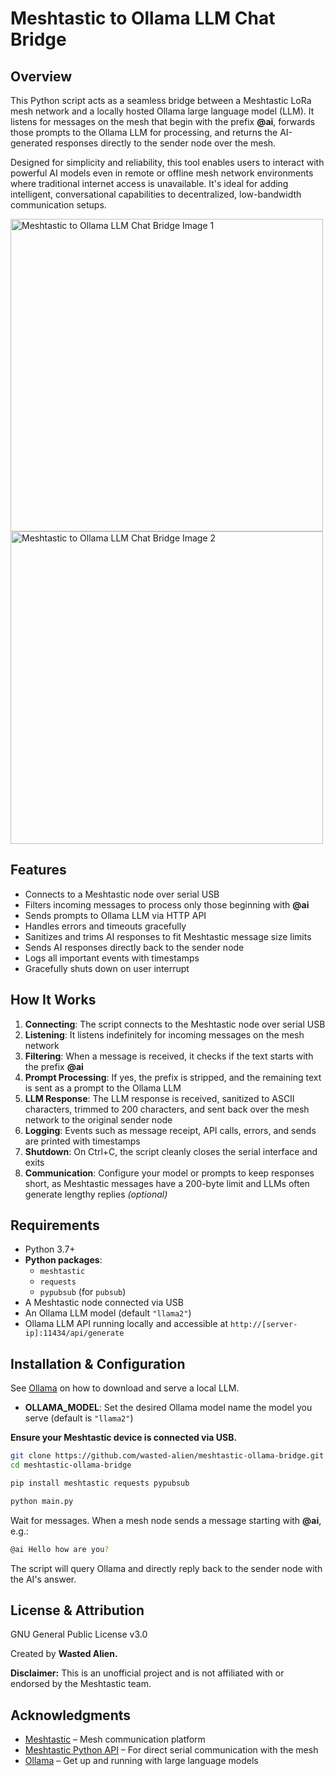 # Meshtastic to Ollama LLM Chat Bridge

## Overview

This Python script acts as a seamless bridge between a Meshtastic LoRa mesh network and a locally hosted Ollama large language model (LLM). It listens for messages on the mesh that begin with the prefix **@ai**, forwards those prompts to the Ollama LLM for processing, and returns the AI-generated responses directly to the sender node over the mesh.

Designed for simplicity and reliability, this tool enables users to interact with powerful AI models even in remote or offline mesh network environments where traditional internet access is unavailable. It's ideal for adding intelligent, conversational capabilities to decentralized, low-bandwidth communication setups.

<img src="/img/img1.jpg" alt="Meshtastic to Ollama LLM Chat Bridge Image 1" width="500px">
<img src="/img/img2.jpg" alt="Meshtastic to Ollama LLM Chat Bridge Image 2" width="500px">


## Features

- Connects to a Meshtastic node over serial USB
- Filters incoming messages to process only those beginning with **@ai**
- Sends prompts to Ollama LLM via HTTP API
- Handles errors and timeouts gracefully
- Sanitizes and trims AI responses to fit Meshtastic message size limits
- Sends AI responses directly back to the sender node
- Logs all important events with timestamps
- Gracefully shuts down on user interrupt

## How It Works

1. **Connecting**: The script connects to the Meshtastic node over serial USB
2. **Listening**: It listens indefinitely for incoming messages on the mesh network
3. **Filtering**: When a message is received, it checks if the text starts with the prefix **@ai**
4. **Prompt Processing**: If yes, the prefix is stripped, and the remaining text is sent as a prompt to the Ollama LLM
5. **LLM Response**: The LLM response is received, sanitized to ASCII characters, trimmed to 200 characters, and sent back over the mesh network to the original sender node
6. **Logging**: Events such as message receipt, API calls, errors, and sends are printed with timestamps
7. **Shutdown**: On Ctrl+C, the script cleanly closes the serial interface and exits
8. **Communication**: Configure your model or prompts to keep responses short, as Meshtastic messages have a 200-byte limit and LLMs often generate lengthy replies *(optional)*

## Requirements

- Python 3.7+
- **Python packages**:
  - `meshtastic`
  - `requests`
  - `pypubsub` (for `pubsub`)
- A Meshtastic node connected via USB
- An Ollama LLM model (default `"llama2"`)
- Ollama LLM API running locally and accessible at `http://[server-ip]:11434/api/generate`

## Installation & Configuration

See [Ollama](https://github.com/ollama/ollama/blob/main/README.md) on how to download and serve a local LLM.

- **OLLAMA_MODEL**: Set the desired Ollama model name the model you serve (default is `"llama2"`)

**Ensure your Meshtastic device is connected via USB.**

```bash
git clone https://github.com/wasted-alien/meshtastic-ollama-bridge.git
cd meshtastic-ollama-bridge
```

```bash
pip install meshtastic requests pypubsub
```

```bash
python main.py
```

Wait for messages. When a mesh node sends a message starting with **@ai**, e.g.:

```bash
@ai Hello how are you?
```

The script will query Ollama and directly reply back to the sender node with the AI's answer.

## License & Attribution

GNU General Public License v3.0

Created by **Wasted Alien.**

**Disclaimer:** This is an unofficial project and is not affiliated with or endorsed by the Meshtastic team.

## Acknowledgments

- [Meshtastic](https://meshtastic.org) – Mesh communication platform
- [Meshtastic Python API](https://github.com/meshtastic/meshtastic-python) – For direct serial communication with the mesh
- [Ollama](https://ollama.com/) – Get up and running with large language models
